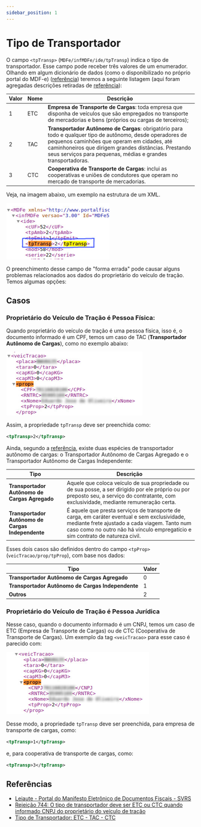```yaml
---
sidebar_position: 1
---
```


# Tipo de Transportador

O campo `<tpTransp>` (`MDFe/infMDFe/ide/tpTransp`) indica o tipo de transportador. Esse campo pode receber três valores de um enumerador. Olhando em algum dicionário de dados (como o disponibilizado no próprio portal do MDF-e) ([referência](https://dfe-portal.svrs.rs.gov.br/Mdfe/Documentos)) teremos a seguinte listagem (aqui foram agregadas descrições retiradas de [referência](https://ajuda.tryideas.com.br/books/documentos-fiscais/page/tipo-de-transportador-etc---tac---ctc)):

| Valor | Nome | Descrição                                                                                                                                                                                                                                                                         |
| ----- | ---- | --------------------------------------------------------------------------------------------------------------------------------------------------------------------------------------------------------------------------------------------------------------------------------- |
| 1     | ETC  | **Empresa de Transporte de Cargas**: toda empresa que disponha de veículos que são empregados no transporte de mercadorias e bens (próprios ou cargas de terceiros);                                                                                                              |
| 2     | TAC  | **Transportador Autônomo de Cargas**: obrigatório para todo e qualquer tipo de autônomo, desde operadores de pequenos caminhões que operam em cidades, até caminhoneiros que dirigem grandes distâncias. Prestando seus serviços para pequenas, médias e grandes transportadoras. |
| 3     | CTC  | **Cooperativa de Transporte de Cargas**: inclui as cooperativas e uniões de condutores que operam no mercado de transporte de mercadorias.                                                                                                                                        |

Veja, na imagem abaixo, um exemplo na estrutura de um XML.

![xml de um manifesto](./images/tpTransp.jpg)

O preenchimento desse campo de "forma errada" pode causar alguns problemas relacionados aos dados do proprietário do veículo de tração. Temos algumas opções:

## Casos

### Proprietário do Veículo de Tração é Pessoa Física:

Quando proprietário do veículo de tração é uma pessoa física, isso é, o documento informado é um CPF, temos um caso de TAC (**Transportador Autônomo de Cargas**), como no exemplo abaixo:

![dados sobre o veicTracao](./images/veicTracao.jpg)

Assim, a propriedade `tpTransp` deve ser preenchida como:

```xml
<tpTransp>2</tpTransp>
```

Ainda, segundo a [referência](https://ajuda.tryideas.com.br/books/documentos-fiscais/page/tipo-de-transportador-etc---tac---ctc), existe duas espécies de transportador autônomo de cargas: o Transportador Autônomo de Cargas Agregado e o Transportador Autônomo de Cargas Independente:

| Tipo                                              | Descrição                                                                                                                                                                                                                       |
| ------------------------------------------------- | ------------------------------------------------------------------------------------------------------------------------------------------------------------------------------------------------------------------------------- |
| **Transportador Autônomo de Cargas Agregado**     | Aquele que coloca veículo de sua propriedade ou de sua posse, a ser dirigido por ele próprio ou por preposto seu, a serviço do contratante, com exclusividade, mediante remuneração certa.                                      |
| **Transportador Autônomo de Cargas Independente** | É aquele que presta serviços de transporte de carga, em caráter eventual e sem exclusividade, mediante frete ajustado a cada viagem. Tanto num caso como no outro não há vínculo empregatício e sim contrato de natureza civil. |

Esses dois casos são definidos dentro do campo `<tpProp>` (`veicTracao/prop/tpProp`), com base nos dados:

| Tipo                                              | Valor |
| ------------------------------------------------- | ----- |
| **Transportador Autônomo de Cargas Agregado**     | 0     |
| **Transportador Autônomo de Cargas Independente** | 1     |
| **Outros**                                        | 2     |

### Proprietário do Veículo de Tração é Pessoa Jurídica

Nesse caso, quando o documento informado é um CNPJ, temos um caso de ETC (Empresa de Transporte de Cargas) ou de CTC (Cooperativa de Transporte de Cargas). Um exemplo da tag `<veicTracao>` para esse caso é parecido com:

![dados sobre veicTracao](./images/veicTracaoPJ.jpg)

Desse modo, a propriedade `tpTransp` deve ser preenchida, para empresa de transporte de cargas, como:

```xml
<tpTransp>1</tpTransp>
```

e, para cooperativa de transporte de cargas, como:

```xml
<tpTransp>3</tpTransp>
```

## Referências

- [Leiaute - Portal do Manifesto Eletrônico de Documentos Fiscais - SVRS](https://dfe-portal.svrs.rs.gov.br/Mdfe/Documentos#)
- [Rejeição 744: O tipo de transportador deve ser ETC ou CTC quando informado CNPJ do proprietário do veículo de tração](https://www.inforsystem.com/artigos/37-documentos-fiscais/mdf-e/170-rejeicao-744-o-tipo-de-transportador-deve-ser-etc-ou-ctc-quando-informado-cnpj-do-proprietario-do-veiculo-de-tracao)
- [Tipo de Transportador: ETC - TAC - CTC](https://ajuda.tryideas.com.br/books/documentos-fiscais/page/tipo-de-transportador-etc---tac---ctc)
